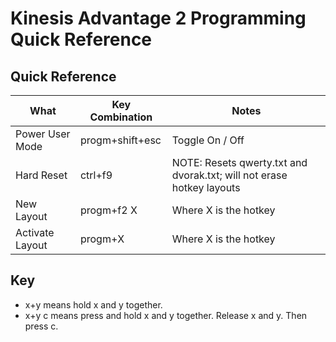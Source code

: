 # Kinesis Advantage 2 Programming Quick Reference

## Quick Reference
| What            | Key Combination  | Notes
| -------------   | -------------    | -------------
| Power User Mode | progm+shift+esc  | Toggle On / Off
| Hard Reset      | ctrl+f9          | NOTE: Resets qwerty.txt and dvorak.txt; will not erase hotkey layouts
| New Layout      | progm+f2 X       | Where X is the hotkey
| Activate Layout | progm+X          | Where X is the hotkey

## Key
- x+y means hold x and y together. 
- x+y c means press and hold x and y together. Release x and y. Then press c.
